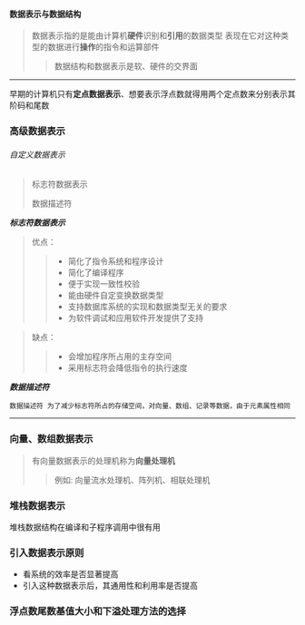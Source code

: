 #### 数据表示与数据结构
>  数据表示指的是能由计算机**硬件**识别和**引用**的数据类型
>  表现在它对这种类型的数据进行**操作**的指令和运算部件
>> 数据结构和数据表示是软、硬件的交界面
---
早期的计算机只有**定点数据表示**、想要表示浮点数就得用两个定点数来分别表示其阶码和尾数

### 高级数据表示
###### 自定义数据表示
> 标志符数据表示
>
> 数据描述符

***标志符数据表示***
> 优点：
>> - 简化了指令系统和程序设计
>> - 简化了编译程序
>> - 便于实现一致性校验
>> - 能由硬件自定变换数据类型
>> - 支持数据库系统的实现和数据类型无关的要求
>> - 为软件调试和应用软件开发提供了支持

> 缺点：
>> - 会增加程序所占用的主存空间
>> - 采用标志符会降低指令的执行速度

***数据描述符***

~~~
数据描述符 为了减少标志符所占的存储空间，对向量、数组、记录等数据，由于元素属性相同
~~~
---

### 向量、数组数据表示
> 有向量数据表示的处理机称为**向量处理机**
>> 例如: 向量流水处理机、阵列机、相联处理机

### 堆栈数据表示
堆栈数据结构在编译和子程序调用中很有用

### 引入数据表示原则
- 看系统的效率是否显著提高
- 引入这种数据表示后，其通用性和利用率是否提高

### 浮点数尾数基值大小和下溢处理方法的选择

